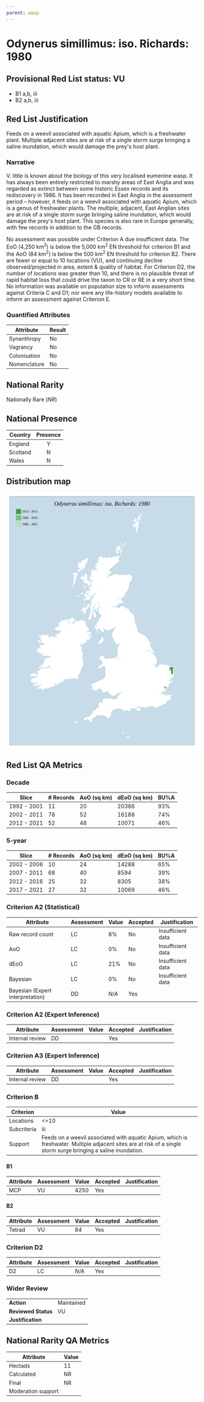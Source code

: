 ```yaml
---
parent: wasp
---
```


# Odynerus simillimus: iso. Richards: 1980

## Provisional Red List status: VU
- B1 a,b, iii
- B2 a,b, iii

## Red List Justification
Feeds on a weevil associated with aquatic Apium, which is a freshwater plant. Multiple adjacent sites are at risk of a single storm surge bringing a saline inundation, which would damage the prey's host plant.
### Narrative
 V. little is known about the biology of this very localised eumenine wasp. It has always been entirely restricted to marshy areas of East Anglia and was regarded as extinct between some historic Essex records and its rediscovery in 1986. It has been recorded in East Anglia in the assessment period – however, it feeds on a weevil associated with aquatic Apium, which is a genus of freshwater plants. The multiple, adjacent, East Anglian sites are at risk of a single storm surge bringing saline inundation, which would damage the prey's host plant. This species is also rare in Europe generally, with few records in addition to the GB records.

No assessment was possible under Criterion A due insufficient data. The EoO (4,250 km<sup>2</sup>) is below the 5,000 km<sup>2</sup> EN threshold for criterion B1 and the AoO (84 km<sup>2</sup>) is below the 500 km<sup>2</sup> EN threshold for criterion B2. There are fewer or equal to 10 locations (VU), and continuing decline observed/projected in area, extent & quality of habitat. For Criterion D2, the number of locations was greater than 10, and there is no plausible threat of rapid habitat loss that could drive the taxon to CR or RE in a very short time. No information was available on population size to inform assessments against Criteria C and D1; nor were any life-history models available to inform an assessment against Criterion E.
### Quantified Attributes
|Attribute|Result|
|---|---|
|Synanthropy|No|
|Vagrancy|No|
|Colonisation|No|
|Nomenclature|No|


## National Rarity
Nationally Rare (*NR*)

## National Presence
|Country|Presence
|---|:-:|
|England|Y|
|Scotland|N|
|Wales|N|


## Distribution map
![](../map/455.svg)

## Red List QA Metrics
### Decade
| Slice | # Records | AoO (sq km) | dEoO (sq km) |BU%A |
|---|---|---|---|---|
|1992 - 2001|11|20|20386|93%|
|2002 - 2011|78|52|16188|74%|
|2012 - 2021|52|48|10071|46%|
### 5-year
| Slice | # Records | AoO (sq km) | dEoO (sq km) |BU%A |
|---|---|---|---|---|
|2002 - 2006|10|24|14288|65%|
|2007 - 2011|68|40|8594|39%|
|2012 - 2016|25|32|8305|38%|
|2017 - 2021|27|32|10069|46%|
### Criterion A2 (Statistical)
|Attribute|Assessment|Value|Accepted|Justification
|---|---|---|---|---|
|Raw record count|LC|8%|No|Insufficient data|
|AoO|LC|0%|No|Insufficient data|
|dEoO|LC|21%|No|Insufficient data|
|Bayesian|LC|0%|No|Insufficient data|
|Bayesian (Expert interpretation)|DD|*N/A*|Yes||
### Criterion A2 (Expert Inference)
|Attribute|Assessment|Value|Accepted|Justification
|---|---|---|---|---|
|Internal review|DD||Yes||
### Criterion A3 (Expert Inference)
|Attribute|Assessment|Value|Accepted|Justification
|---|---|---|---|---|
|Internal review|DD||Yes||
### Criterion B
|Criterion| Value|
|---|---|
|Locations|<=10|
|Subcriteria|iii|
|Support|Feeds on a weevil associated with aquatic Apium, which is freshwater. Multiple adjacent sites are at risk of a single storm surge bringing a saline inundation.|
#### B1
|Attribute|Assessment|Value|Accepted|Justification
|---|---|---|---|---|
|MCP|VU|4250|Yes||
#### B2
|Attribute|Assessment|Value|Accepted|Justification
|---|---|---|---|---|
|Tetrad|VU|84|Yes||
### Criterion D2
|Attribute|Assessment|Value|Accepted|Justification
|---|---|---|---|---|
|D2|LC|*N/A*|Yes||
### Wider Review
|  |  |
|---|---|
|**Action**|Maintained|
|**Reviewed Status**|VU|
|**Justification**||


## National Rarity QA Metrics
|Attribute|Value|
|---|---|
|Hectads|11|
|Calculated|NR|
|Final|NR|
|Moderation support||


